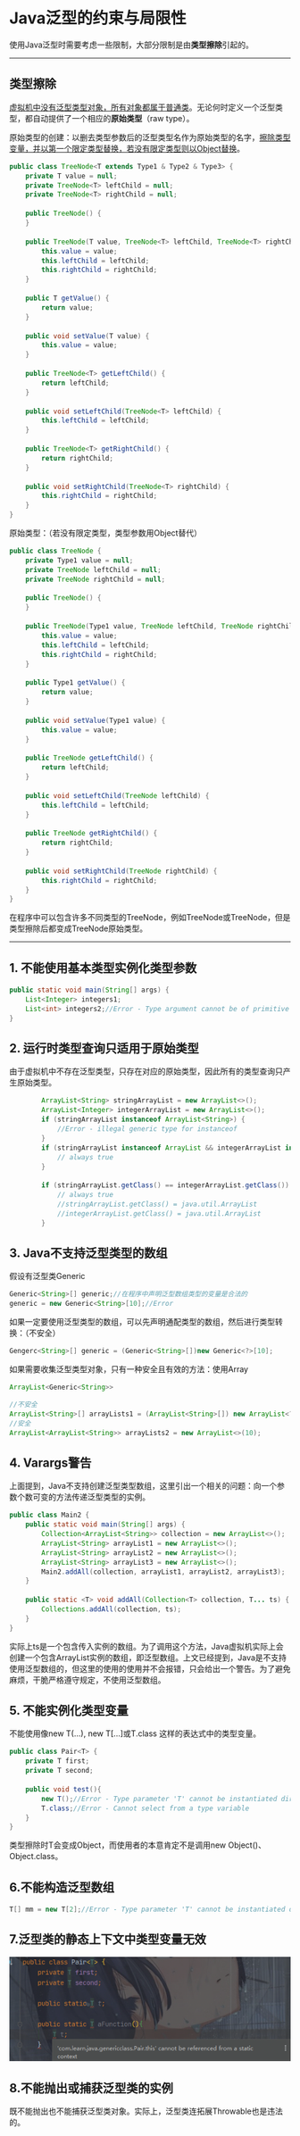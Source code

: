 # Java泛型的约束与局限性

​    使用Java泛型时需要考虑一些限制，大部分限制是由**类型擦除**引起的。

---

##  类型擦除

<u>虚拟机中没有泛型类型对象，所有对象都属于普通类</u>。无论何时定义一个泛型类型，都自动提供了一个相应的**原始类型**（raw type）。

原始类型的创建：以删去类型参数后的泛型类型名作为原始类型的名字，<u>擦除类型变量，并以第一个限定类型替换，若没有限定类型则以Object替换</u>。

```java
public class TreeNode<T extends Type1 & Type2 & Type3> {
    private T value = null;
    private TreeNode<T> leftChild = null;
    private TreeNode<T> rightChild = null;

    public TreeNode() {
    }

    public TreeNode(T value, TreeNode<T> leftChild, TreeNode<T> rightChild) {
        this.value = value;
        this.leftChild = leftChild;
        this.rightChild = rightChild;
    }

    public T getValue() {
        return value;
    }

    public void setValue(T value) {
        this.value = value;
    }

    public TreeNode<T> getLeftChild() {
        return leftChild;
    }

    public void setLeftChild(TreeNode<T> leftChild) {
        this.leftChild = leftChild;
    }

    public TreeNode<T> getRightChild() {
        return rightChild;
    }

    public void setRightChild(TreeNode<T> rightChild) {
        this.rightChild = rightChild;
    }
}
```

原始类型：（若没有限定类型，类型参数用Object替代）

```java
public class TreeNode {
    private Type1 value = null;
    private TreeNode leftChild = null;
    private TreeNode rightChild = null;

    public TreeNode() {
    }

    public TreeNode(Type1 value, TreeNode leftChild, TreeNode rightChild) {
        this.value = value;
        this.leftChild = leftChild;
        this.rightChild = rightChild;
    }

    public Type1 getValue() {
        return value;
    }

    public void setValue(Type1 value) {
        this.value = value;
    }

    public TreeNode getLeftChild() {
        return leftChild;
    }

    public void setLeftChild(TreeNode leftChild) {
        this.leftChild = leftChild;
    }

    public TreeNode getRightChild() {
        return rightChild;
    }

    public void setRightChild(TreeNode rightChild) {
        this.rightChild = rightChild;
    }
}
```

在程序中可以包含许多不同类型的TreeNode，例如TreeNode<Type1>或TreeNode<Type2>，但是类型擦除后都变成TreeNode原始类型。

---

## 1. 不能使用基本类型实例化类型参数

```java
public static void main(String[] args) {
    List<Integer> integers1;
    List<int> integers2;//Error - Type argument cannot be of primitive type
}
```

## 2. 运行时类型查询只适用于原始类型

由于虚拟机中不存在泛型类型，只存在对应的原始类型，因此所有的类型查询只产生原始类型。

```java
        ArrayList<String> stringArrayList = new ArrayList<>();
        ArrayList<Integer> integerArrayList = new ArrayList<>();
        if (stringArrayList instanceof ArrayList<String>) {
            //Error - illegal generic type for instanceof
        }
        if (stringArrayList instanceof ArrayList && integerArrayList instanceof ArrayList) {
            // always true
        }

        if (stringArrayList.getClass() == integerArrayList.getClass()) {
            // always true
            //stringArrayList.getClass() = java.util.ArrayList
            //integerArrayList.getClass() = java.util.ArrayList
        }
```

## 3. Java不支持泛型类型的数组

假设有泛型类Generic<T>

```java
Generic<String>[] generic;//在程序中声明泛型数组类型的变量是合法的
generic = new Generic<String>[10];//Error
```

如果一定要使用泛型类型的数组，可以先声明通配类型的数组，然后进行类型转换：（不安全）

```java
Gengerc<String>[] generic = (Generic<String>[])new Generic<?>[10];
```

如果需要收集泛型类型对象，只有一种安全且有效的方法：使用Array

```java
ArrayList<Generic<String>> 
```

```java
//不安全
ArrayList<String>[] arrayLists1 = (ArrayList<String>[]) new ArrayList<?>[10];
//安全
ArrayList<ArrayList<String>> arrayLists2 = new ArrayList<>(10);
```

## 4. Varargs警告

上面提到，Java不支持创建泛型类型数组，这里引出一个相关的问题：向一个参数个数可变的方法传递泛型类型的实例。

```java
public class Main2 {
    public static void main(String[] args) {
        Collection<ArrayList<String>> collection = new ArrayList<>();
        ArrayList<String> arrayList1 = new ArrayList<>();
        ArrayList<String> arrayList2 = new ArrayList<>();
        ArrayList<String> arrayList3 = new ArrayList<>();
        Main2.addAll(collection, arrayList1, arrayList2, arrayList3);
    }

    public static <T> void addAll(Collection<T> collection, T... ts) {
        Collections.addAll(collection, ts);
    }
}
```

实际上ts是一个包含传入实例的数组。为了调用这个方法，Java虚拟机实际上会创建一个包含ArrayList<String>实例的数组，即泛型数组。上文已经提到，Java是不支持使用泛型数组的，但这里的使用的使用并不会报错，只会给出一个警告。为了避免麻烦，干脆严格遵守规定，不使用泛型数组。

## 5. 不能实例化类型变量

不能使用像new T(...), new T[...]或T.class 这样的表达式中的类型变量。

```java
public class Pair<T> {
    private T first;
    private T second;

    public void test(){
        new T();//Error - Type parameter 'T' cannot be instantiated directly
        T.class;//Error - Cannot select from a type variable
    }
}
```

类型擦除时T会变成Object，而使用者的本意肯定不是调用new Object()、Object.class。

## 6.不能构造泛型数组

```java
T[] mm = new T[2];//Error - Type parameter 'T' cannot be instantiated directly
```

## 7.泛型类的静态上下文中类型变量无效

![image-20200418193112038](markdown/Java泛型的约束与局限性.assets/image-20200418193112038.png)

## 8.不能抛出或捕获泛型类的实例

既不能抛出也不能捕获泛型类对象。实际上，泛型类连拓展Throwable也是违法的。

